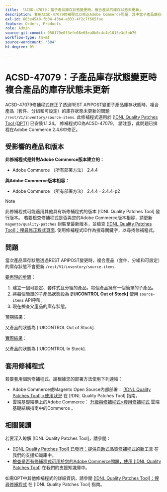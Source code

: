 ```yaml
---
title: 「ACSD-47079：當子產品庫存狀態變更時，複合產品的庫存狀態未更新」
description: 套用ACSD-47079修補程式以修正Adobe Commerce問題，其中當子產品庫存狀態透過REST APIPOST/rest/V1/inventory/source-items變更時，複合產品（套件、分組和可設定）庫存狀態未更新。
exl-id: 603e4548-fb04-43b4-a033-4f2c7f665fae
feature: Orders, Products
role: Admin
source-git-commit: 958179e0f3efe08e65ea8b0c4c4e1015e3c5bb76
workflow-type: tm+mt
source-wordcount: '384'
ht-degree: 0%

---
```


# ACSD-47079：子產品庫存狀態變更時複合產品的庫存狀態未更新

ACSD-47079修補程式修正了透過REST APIPOST變更子產品庫存狀態時，複合產品（套件、分組和可設定）的庫存狀態未更新的問題 `/rest/V1/inventory/source-items`. 此修補程式適用於 [[!DNL Quality Patches Tool (QPT)]](/help/announcements/adobe-commerce-announcements/magento-quality-patches-released-new-tool-to-self-serve-quality-patches.md) 已安裝1.1.24。 修補程式ID為ACSD-47079。 請注意，此問題已排程在Adobe Commerce 2.4.6中修正。

## 受影響的產品和版本

**此修補程式是針對Adobe Commerce版本建立的：**

* Adobe Commerce （所有部署方法） 2.4.4

**與Adobe Commerce版本相容：**

* Adobe Commerce （所有部署方法） 2.4.4 - 2.4.4-p2

>[!NOTE]
>
>此修補程式可能適用其他具有新修補程式的版本 [!DNL Quality Patches Tool] 發行版本。 若要檢查修補程式是否與您的Adobe Commerce版本相容，請更新 `magento/quality-patches` 封裝至最新版本，並檢查 [[!DNL Quality Patches Tool]：搜尋修正程式頁面](https://experienceleague.adobe.com/tools/commerce-quality-patches/index.html). 使用修補程式ID作為搜尋關鍵字，以尋找修補程式。

## 問題

當次產品庫存狀態透過REST APIPOST變更時，複合產品（套件、分組和可設定）的庫存狀態不會更新 `/rest/V1/inventory/source-items`.

<u>要再現的步驟</u>：

1. 建立一個可設定、套件式且分組的產品，每個產品擁有一個簡單的子產品。
1. 將每個簡單的子產品狀態設為 **[!UICONTROL Out of Stock]** 使用 `source-items` API呼叫。
1. 現在檢查父產品的庫存狀態。

<u>預期結果</u>：

父產品的狀態為 [!UICONTROL Out of Stock].

<u>實際結果</u>：

父產品的狀態為 [!UICONTROL In Stock].

## 套用修補程式

若要套用個別修補程式，請根據您的部署方法使用下列連結：

* Adobe Commerce或Magento Open Source內部部署： [[!DNL Quality Patches Tool] >使用狀況](https://experienceleague.adobe.com/docs/commerce-operations/tools/quality-patches-tool/usage.html) 在 [!DNL Quality Patches Tool] 指南。
* 雲端基礎結構上的Adobe Commerce： [升級與修補程式>套用修補程式](https://experienceleague.adobe.com/docs/commerce-cloud-service/user-guide/develop/upgrade/apply-patches.html) 雲端基礎結構指南中的Commerce 。

## 相關閱讀

若要深入瞭解 [!DNL Quality Patches Tool]，請參閱：

* [[!DNL Quality Patches Tool] 已發行：提供自助式品質修補程式的新工具](/help/announcements/adobe-commerce-announcements/magento-quality-patches-released-new-tool-to-self-serve-quality-patches.md) 在我們的支援知識庫中。
* [檢查是否有修補程式可用於您的Adobe Commerce問題，使用 [!DNL Quality Patches Tool]](/help/support-tools/patches-available-in-qpt-tool/check-patch-for-magento-issue-with-magento-quality-patches.md) 在我們的支援知識庫中。

如需QPT中其他修補程式的詳細資訊，請參閱 [[!DNL Quality Patches Tool]：搜尋修補程式](https://experienceleague.adobe.com/tools/commerce-quality-patches/index.html) 在 [!DNL Quality Patches Tool] 指南。
